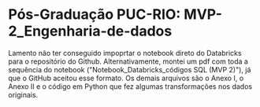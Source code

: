 # Pós-Graduação PUC-RIO: MVP-2_Engenharia-de-dados

Lamento não ter conseguido impoprtar o notebook direto do Databricks para o repositório do Github. Alternativamente, montei um pdf com toda a sequência do notebook ("Notebook_Databricks_códigos SQL (MVP 2)"), já que o GitHub aceitou esse formato. Os demais arquivos são o Anexo I, o Anexo II e o código em Python que fez algumas transformações nos dados originais. 
